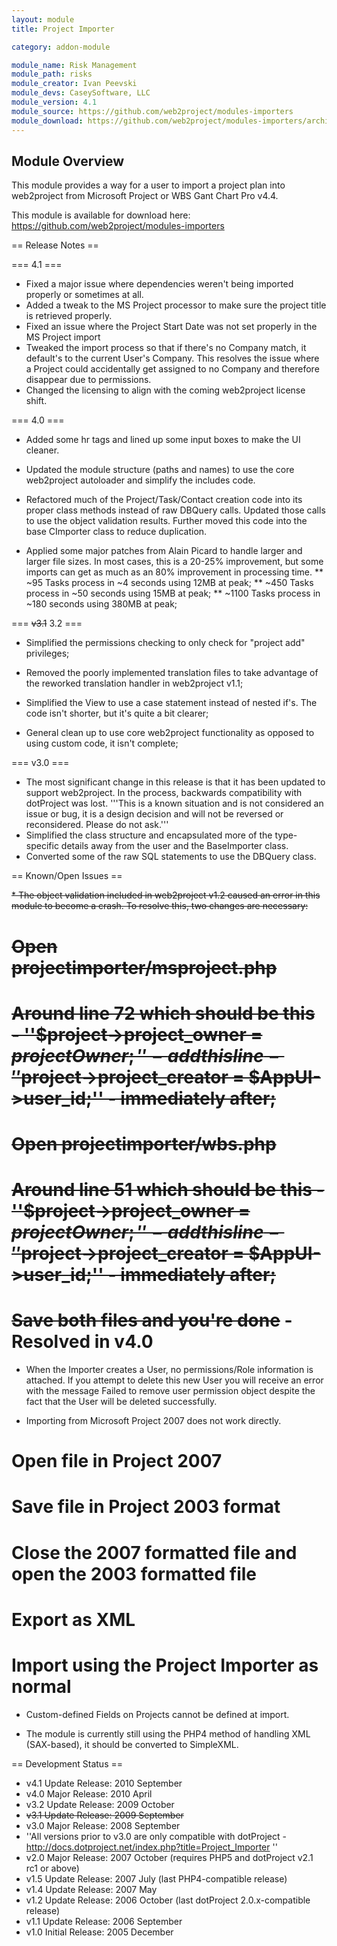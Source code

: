 ```yaml
---
layout: module
title: Project Importer

category: addon-module

module_name: Risk Management
module_path: risks
module_creator: Ivan Peevski
module_devs: CaseySoftware, LLC
module_version: 4.1
module_source: https://github.com/web2project/modules-importers
module_download: https://github.com/web2project/modules-importers/archive/master.zip
---
```


## Module Overview

This module provides a way for a user to import a project plan into web2project from Microsoft Project or WBS Gant Chart Pro v4.4.

This module is available for download here: https://github.com/web2project/modules-importers

== Release Notes ==

=== 4.1 ===

* Fixed a major issue where dependencies weren't being imported properly or sometimes at all.
* Added a tweak to the MS Project processor to make sure the project title is retrieved properly.
* Fixed an issue where the Project Start Date was not set properly in the MS Project import
* Tweaked the import process so that if there's no Company match, it default's to the current User's Company. This resolves the issue where a Project could accidentally get assigned to no Company and therefore disappear due to permissions.
* Changed the licensing to align with the coming web2project license shift.

=== 4.0 ===

* Added some hr tags and lined up some input boxes to make the UI cleaner.

* Updated the module structure (paths and names) to use the core web2project autoloader and simplify the includes code.

* Refactored much of the Project/Task/Contact creation code into its proper class methods instead of raw DBQuery calls. Updated those calls to use the object validation results. Further moved this code into the base CImporter class to reduce duplication.

* Applied some major patches from Alain Picard to handle larger and larger file sizes. In most cases, this is a 20-25% improvement, but some imports can get as much as an 80% improvement in processing time.
** ~95 Tasks process in ~4 seconds using 12MB at peak;
** ~450 Tasks process in ~50 seconds using 15MB at peak;
** ~1100 Tasks process in ~180 seconds using 380MB at peak;

=== <s>v3.1</s> 3.2 ===

* Simplified the permissions checking to only check for "project add" privileges;

* Removed the poorly implemented translation files to take advantage of the reworked translation handler in web2project v1.1;

* Simplified the View to use a case statement instead of nested if's.  The code isn't shorter, but it's quite a bit clearer;

* General clean up to use core web2project functionality as opposed to using custom code, it isn't complete;

=== v3.0 ===

*  The most significant change in this release is that it has been updated to support web2project. In the process, backwards compatibility with dotProject was lost.  '''This is a known situation and is not considered an issue or bug, it is a design decision and will not be reversed or reconsidered.  Please do not ask.'''
* Simplified the class structure and encapsulated more of the type-specific details away from the user and the BaseImporter class.
* Converted some of the raw SQL statements to use the DBQuery class.

== Known/Open Issues ==

<s>*  The object validation included in web2project v1.2 caused an error in this module to become a crash.  To resolve this, two changes are necessary:
#  Open projectimporter/msproject.php
#  Around line 72 which should be this - ''$project->project_owner = $projectOwner;'' - add this line - ''$project->project_creator = $AppUI->user_id;'' - immediately after;
#  Open projectimporter/wbs.php
#  Around line 51 which should be this - ''$project->project_owner = $projectOwner;'' - add this line - ''$project->project_creator = $AppUI->user_id;'' - immediately after;
#  Save both files and you're done</s> - Resolved in v4.0

*  When the Importer creates a User, no permissions/Role information is attached. If you attempt to delete this new User you will receive an error with the message Failed to remove user permission object despite the fact that the User will be deleted successfully.

*  Importing from Microsoft Project 2007 does not work directly.
#  Open file in Project 2007
#  Save file in Project 2003 format
#  Close the 2007 formatted file and open the 2003 formatted file
#  Export as XML
#  Import using the Project Importer as normal

*  Custom-defined Fields on Projects cannot be defined at import.

*  The module is currently still using the PHP4 method of handling XML (SAX-based), it should be converted to SimpleXML.

== Development Status ==

*  v4.1 Update Release: 2010 September
*  v4.0 Major  Release: 2010 April
*  v3.2 Update Release: 2009 October
*  <s>v3.1 Update Release: 2009 September</s>
*  v3.0 Major  Release: 2008 September
*  ''All versions prior to v3.0 are only compatible with dotProject - http://docs.dotproject.net/index.php?title=Project_Importer ''
*  v2.0 Major  Release: 2007 October (requires PHP5 and dotProject v2.1 rc1 or above)
*  v1.5 Update Release: 2007 July (last PHP4-compatible release)
*  v1.4 Update Release: 2007 May
*  v1.2 Update Release: 2006 October (last dotProject 2.0.x-compatible release)
*  v1.1 Update Release: 2006 September
*  v1.0 Initial Release: 2005 December